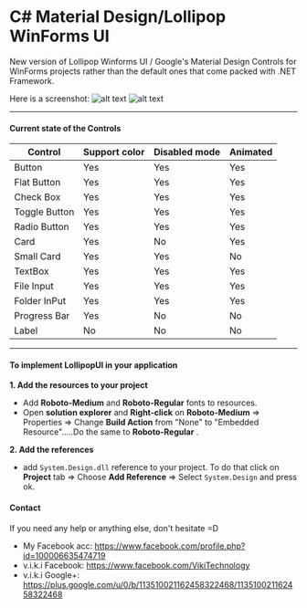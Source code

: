 C# Material Design/Lollipop WinForms UI
=====================
New version of Lollipop Winforms UI / Google's Material Design Controls for WinForms projects rather than the default ones that come packed with .NET Framework.

Here is a screenshot:
![alt text](http://i.imgur.com/bp1Pyxh.png)
![alt text](http://i.imgur.com/UdJJr1M.png)

---
#### Current state of the Controls
| Control | Support color | Disabled mode | Animated |
| --- | --- | --- | --- |
| Button | Yes | Yes | Yes |
| Flat Button | Yes | Yes | Yes |
| Check Box | Yes | Yes | Yes |
| Toggle Button | Yes | Yes | Yes |
| Radio Button | Yes | Yes | Yes |
| Card | Yes | No | Yes |
| Small Card | Yes | Yes | No |
| TextBox | Yes | Yes | Yes |
| File Input | Yes | Yes | Yes |
| Folder InPut | Yes | Yes | Yes |
| Progress Bar | Yes | No | No |
| Label | No | No | No |

---

#### To implement LollipopUI in your application

**1. Add the resources to your project**

- Add **Roboto-Medium** and **Roboto-Regular** fonts to resources.
- Open **solution explorer** and **Right-click** on **Roboto-Medium** => Properties => Change **Build Action** from "None" to "Embedded Resource".....Do the same to **Roboto-Regular** .

**2. Add the references**

- add `System.Design.dll` reference to your project. To do that click on **Project** tab => Choose **Add Reference** => Select `System.Design` and press ok.

#### Contact

If you need any help or anything else, don't hesitate =D

- My Facebook acc: https://www.facebook.com/profile.php?id=100006635474719
- v.i.k.i Facebook: https://www.facebook.com/VikiTechnology
- v.i.k.i Google+: https://plus.google.com/u/0/b/113510021162458322468/113510021162458322468
